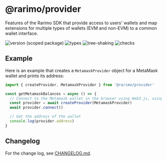 # @rarimo/provider
Features of the Rarimo SDK that provide access to users' wallets and map extensions for multiple types of wallets (EVM and non-EVM) to a common wallet interface.

![version (scoped package)](https://badgen.net/npm/v/@rarimo/provider)
![types](https://badgen.net/npm/types/@rarimo/provider)
![tree-shaking](https://badgen.net/bundlephobia/tree-shaking/@rarimo/provider)
![checks](https://badgen.net/github/checks/rarimo/js-sdk/main)

## Example

Here is an example that creates a `MetamaskProvider` object for a MetaMask wallet and prints its address:

```js
import { createProvider, MetamaskProvider } from '@rarimo/provider'

const getMetamaskBalances = async () => {
  // Connect to the Metamask wallet in the browser using Web3.js, using the MetamaskProvider interface to limit bundle size.
  const provider = await createProvider(MetamaskProvider)
  await provider.connect()

  // Get the address of the wallet
  console.log(provider.address)
}
```

## Changelog

For the change log, see [CHANGELOG.md](https://github.com/rarimo/js-sdk/blob/main/CHANGELOG.md).
